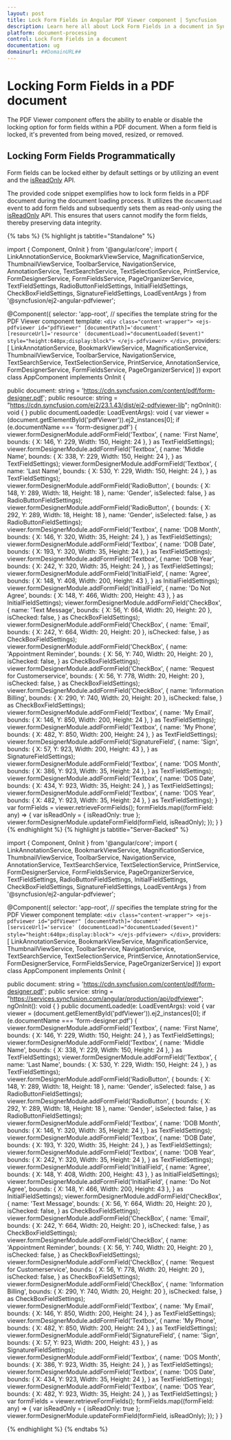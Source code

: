 ```yaml
---
layout: post
title: Lock Form Fields in Angular PDF Viewer component | Syncfusion
description: Learn here all about Lock Form Fields in a document in Syncfusion Angular PDF Viewer component of Syncfusion Essential JS 2 and more.
platform: document-processing
control: Lock Form Fields in a document
documentation: ug
domainurl: ##DomainURL##
---
```


# Locking Form Fields in a PDF document

The PDF Viewer component offers the ability to enable or disable the locking option for form fields within a PDF document. When a form field is locked, it's prevented from being moved, resized, or removed.

## Locking Form Fields Programmatically

Form fields can be locked either by default settings or by utilizing an event and the [isReadOnly](https://ej2.syncfusion.com/angular/documentation/api/pdfviewer/formField/) API.

The provided code snippet exemplifies how to lock form fields in a PDF document during the document loading process. It utilizes the `documentLoad` event to add form fields and subsequently sets them as read-only using the [isReadOnly](https://ej2.syncfusion.com/angular/documentation/api/pdfviewer/formField/) API. This ensures that users cannot modify the form fields, thereby preserving data integrity.

{% tabs %}
{% highlight js tabtitle="Standalone" %}

import { Component, OnInit } from '@angular/core';
import { LinkAnnotationService, BookmarkViewService, MagnificationService,
         ThumbnailViewService, ToolbarService, NavigationService,
         AnnotationService, TextSearchService, TextSelectionService,
         PrintService, FormDesignerService, FormFieldsService, PageOrganizerService,
         TextFieldSettings, RadioButtonFieldSettings, InitialFieldSettings,
         CheckBoxFieldSettings, SignatureFieldSettings, LoadEventArgs } from '@syncfusion/ej2-angular-pdfviewer';

@Component({
  selector: 'app-root',
  // specifies the template string for the PDF Viewer component
  template: `<div class="content-wrapper">
                <ejs-pdfviewer id="pdfViewer"
                    [documentPath]='document'
                    [resourceUrl]='resource'
                    (documentLoad)="documentLoaded($event)"
                    style="height:640px;display:block">
                </ejs-pdfviewer>
             </div>`,
  providers: [ LinkAnnotationService, BookmarkViewService, MagnificationService,
               ThumbnailViewService, ToolbarService, NavigationService,
               TextSearchService, TextSelectionService, PrintService,
               AnnotationService, FormDesignerService, FormFieldsService, PageOrganizerService]
})
export class AppComponent implements OnInit {

  public document: string = 'https://cdn.syncfusion.com/content/pdf/form-designer.pdf';
  public resource: string = "https://cdn.syncfusion.com/ej2/23.1.43/dist/ej2-pdfviewer-lib";
  ngOnInit(): void {
  }
  public documentLoaded(e: LoadEventArgs): void {
    var viewer = (<any>document.getElementById('pdfViewer')).ej2_instances[0];
    if (e.documentName === 'form-designer.pdf') {
      viewer.formDesignerModule.addFormField('Textbox', {
        name: 'First Name',
        bounds: { X: 146, Y: 229, Width: 150, Height: 24 },
      } as TextFieldSettings);
      viewer.formDesignerModule.addFormField('Textbox', {
        name: 'Middle Name',
        bounds: { X: 338, Y: 229, Width: 150, Height: 24 },
      } as TextFieldSettings);
      viewer.formDesignerModule.addFormField('Textbox', {
        name: 'Last Name',
        bounds: { X: 530, Y: 229, Width: 150, Height: 24 },
      } as TextFieldSettings);
      viewer.formDesignerModule.addFormField('RadioButton', {
        bounds: { X: 148, Y: 289, Width: 18, Height: 18 },
        name: 'Gender',
        isSelected: false,
      } as RadioButtonFieldSettings);
      viewer.formDesignerModule.addFormField('RadioButton', {
        bounds: { X: 292, Y: 289, Width: 18, Height: 18 },
        name: 'Gender',
        isSelected: false,
      } as RadioButtonFieldSettings);
      viewer.formDesignerModule.addFormField('Textbox', {
        name: 'DOB Month',
        bounds: { X: 146, Y: 320, Width: 35, Height: 24 },
      } as TextFieldSettings);
      viewer.formDesignerModule.addFormField('Textbox', {
        name: 'DOB Date',
        bounds: { X: 193, Y: 320, Width: 35, Height: 24 },
      } as TextFieldSettings);
      viewer.formDesignerModule.addFormField('Textbox', {
        name: 'DOB Year',
        bounds: { X: 242, Y: 320, Width: 35, Height: 24 },
      } as TextFieldSettings);
      viewer.formDesignerModule.addFormField('InitialField', {
        name: 'Agree',
        bounds: { X: 148, Y: 408, Width: 200, Height: 43 },
      } as InitialFieldSettings);
      viewer.formDesignerModule.addFormField('InitialField', {
        name: 'Do Not Agree',
        bounds: { X: 148, Y: 466, Width: 200, Height: 43 },
      } as InitialFieldSettings);
      viewer.formDesignerModule.addFormField('CheckBox', {
        name: 'Text Message',
        bounds: { X: 56, Y: 664, Width: 20, Height: 20 },
        isChecked: false,
      } as CheckBoxFieldSettings);
      viewer.formDesignerModule.addFormField('CheckBox', {
        name: 'Email',
        bounds: { X: 242, Y: 664, Width: 20, Height: 20 },
        isChecked: false,
      } as CheckBoxFieldSettings);
      viewer.formDesignerModule.addFormField('CheckBox', {
        name: 'Appointment Reminder',
        bounds: { X: 56, Y: 740, Width: 20, Height: 20 },
        isChecked: false,
      } as CheckBoxFieldSettings);
      viewer.formDesignerModule.addFormField('CheckBox', {
        name: 'Request for Customerservice',
        bounds: { X: 56, Y: 778, Width: 20, Height: 20 },
        isChecked: false,
      } as CheckBoxFieldSettings);
      viewer.formDesignerModule.addFormField('CheckBox', {
        name: 'Information Billing',
        bounds: { X: 290, Y: 740, Width: 20, Height: 20 },
        isChecked: false,
      } as CheckBoxFieldSettings);
      viewer.formDesignerModule.addFormField('Textbox', {
        name: 'My Email',
        bounds: { X: 146, Y: 850, Width: 200, Height: 24 },
      } as TextFieldSettings);
      viewer.formDesignerModule.addFormField('Textbox', {
        name: 'My Phone',
        bounds: { X: 482, Y: 850, Width: 200, Height: 24 },
      } as TextFieldSettings);
      viewer.formDesignerModule.addFormField('SignatureField', {
        name: 'Sign',
        bounds: { X: 57, Y: 923, Width: 200, Height: 43 },
      } as SignatureFieldSettings);
      viewer.formDesignerModule.addFormField('Textbox', {
        name: 'DOS Month',
        bounds: { X: 386, Y: 923, Width: 35, Height: 24 },
      } as TextFieldSettings);
      viewer.formDesignerModule.addFormField('Textbox', {
        name: 'DOS Date',
        bounds: { X: 434, Y: 923, Width: 35, Height: 24 },
      } as TextFieldSettings);
      viewer.formDesignerModule.addFormField('Textbox', {
        name: 'DOS Year',
        bounds: { X: 482, Y: 923, Width: 35, Height: 24 },
      } as TextFieldSettings);
    }
    var formFields = viewer.retrieveFormFields();
    formFields.map((formField: any) => {
      var isReadOnly = { isReadOnly: true };
      viewer.formDesignerModule.updateFormField(formField, isReadOnly);
    });
  }
}
{% endhighlight %}
{% highlight js tabtitle="Server-Backed" %}

import { Component, OnInit } from '@angular/core';
import { LinkAnnotationService, BookmarkViewService, MagnificationService,
         ThumbnailViewService, ToolbarService, NavigationService,
         AnnotationService, TextSearchService, TextSelectionService,
         PrintService, FormDesignerService, FormFieldsService, PageOrganizerService,
         TextFieldSettings, RadioButtonFieldSettings, InitialFieldSettings,
         CheckBoxFieldSettings, SignatureFieldSettings, LoadEventArgs } from '@syncfusion/ej2-angular-pdfviewer';

@Component({
  selector: 'app-root',
  // specifies the template string for the PDF Viewer component
  template: `<div class="content-wrapper">
                <ejs-pdfviewer id="pdfViewer"
                    [documentPath]='document'
                    [serviceUrl]='service'
                    (documentLoad)="documentLoaded($event)"
                    style="height:640px;display:block">
                </ejs-pdfviewer>
             </div>`,
  providers: [ LinkAnnotationService, BookmarkViewService, MagnificationService,
               ThumbnailViewService, ToolbarService, NavigationService,
               TextSearchService, TextSelectionService, PrintService,
               AnnotationService, FormDesignerService, FormFieldsService, PageOrganizerService]
})
export class AppComponent implements OnInit {

  public document: string = 'https://cdn.syncfusion.com/content/pdf/form-designer.pdf';
  public service: string = "https://services.syncfusion.com/angular/production/api/pdfviewer";
  ngOnInit(): void {
  }
  public documentLoaded(e: LoadEventArgs): void {
    var viewer = (<any>document.getElementById('pdfViewer')).ej2_instances[0];
    if (e.documentName === 'form-designer.pdf') {
      viewer.formDesignerModule.addFormField('Textbox', {
        name: 'First Name',
        bounds: { X: 146, Y: 229, Width: 150, Height: 24 },
      } as TextFieldSettings);
      viewer.formDesignerModule.addFormField('Textbox', {
        name: 'Middle Name',
        bounds: { X: 338, Y: 229, Width: 150, Height: 24 },
      } as TextFieldSettings);
      viewer.formDesignerModule.addFormField('Textbox', {
        name: 'Last Name',
        bounds: { X: 530, Y: 229, Width: 150, Height: 24 },
      } as TextFieldSettings);
      viewer.formDesignerModule.addFormField('RadioButton', {
        bounds: { X: 148, Y: 289, Width: 18, Height: 18 },
        name: 'Gender',
        isSelected: false,
      } as RadioButtonFieldSettings);
      viewer.formDesignerModule.addFormField('RadioButton', {
        bounds: { X: 292, Y: 289, Width: 18, Height: 18 },
        name: 'Gender',
        isSelected: false,
      } as RadioButtonFieldSettings);
      viewer.formDesignerModule.addFormField('Textbox', {
        name: 'DOB Month',
        bounds: { X: 146, Y: 320, Width: 35, Height: 24 },
      } as TextFieldSettings);
      viewer.formDesignerModule.addFormField('Textbox', {
        name: 'DOB Date',
        bounds: { X: 193, Y: 320, Width: 35, Height: 24 },
      } as TextFieldSettings);
      viewer.formDesignerModule.addFormField('Textbox', {
        name: 'DOB Year',
        bounds: { X: 242, Y: 320, Width: 35, Height: 24 },
      } as TextFieldSettings);
      viewer.formDesignerModule.addFormField('InitialField', {
        name: 'Agree',
        bounds: { X: 148, Y: 408, Width: 200, Height: 43 },
      } as InitialFieldSettings);
      viewer.formDesignerModule.addFormField('InitialField', {
        name: 'Do Not Agree',
        bounds: { X: 148, Y: 466, Width: 200, Height: 43 },
      } as InitialFieldSettings);
      viewer.formDesignerModule.addFormField('CheckBox', {
        name: 'Text Message',
        bounds: { X: 56, Y: 664, Width: 20, Height: 20 },
        isChecked: false,
      } as CheckBoxFieldSettings);
      viewer.formDesignerModule.addFormField('CheckBox', {
        name: 'Email',
        bounds: { X: 242, Y: 664, Width: 20, Height: 20 },
        isChecked: false,
      } as CheckBoxFieldSettings);
      viewer.formDesignerModule.addFormField('CheckBox', {
        name: 'Appointment Reminder',
        bounds: { X: 56, Y: 740, Width: 20, Height: 20 },
        isChecked: false,
      } as CheckBoxFieldSettings);
      viewer.formDesignerModule.addFormField('CheckBox', {
        name: 'Request for Customerservice',
        bounds: { X: 56, Y: 778, Width: 20, Height: 20 },
        isChecked: false,
      } as CheckBoxFieldSettings);
      viewer.formDesignerModule.addFormField('CheckBox', {
        name: 'Information Billing',
        bounds: { X: 290, Y: 740, Width: 20, Height: 20 },
        isChecked: false,
      } as CheckBoxFieldSettings);
      viewer.formDesignerModule.addFormField('Textbox', {
        name: 'My Email',
        bounds: { X: 146, Y: 850, Width: 200, Height: 24 },
      } as TextFieldSettings);
      viewer.formDesignerModule.addFormField('Textbox', {
        name: 'My Phone',
        bounds: { X: 482, Y: 850, Width: 200, Height: 24 },
      } as TextFieldSettings);
      viewer.formDesignerModule.addFormField('SignatureField', {
        name: 'Sign',
        bounds: { X: 57, Y: 923, Width: 200, Height: 43 },
      } as SignatureFieldSettings);
      viewer.formDesignerModule.addFormField('Textbox', {
        name: 'DOS Month',
        bounds: { X: 386, Y: 923, Width: 35, Height: 24 },
      } as TextFieldSettings);
      viewer.formDesignerModule.addFormField('Textbox', {
        name: 'DOS Date',
        bounds: { X: 434, Y: 923, Width: 35, Height: 24 },
      } as TextFieldSettings);
      viewer.formDesignerModule.addFormField('Textbox', {
        name: 'DOS Year',
        bounds: { X: 482, Y: 923, Width: 35, Height: 24 },
      } as TextFieldSettings);
    }
    var formFields = viewer.retrieveFormFields();
    formFields.map((formField: any) => {
      var isReadOnly = { isReadOnly: true };
      viewer.formDesignerModule.updateFormField(formField, isReadOnly);
    });
  }
}

{% endhighlight %}
{% endtabs %}